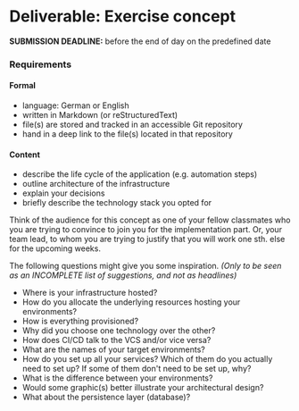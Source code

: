 Deliverable: Exercise concept
=============================


__SUBMISSION DEADLINE:__ before the end of day on the predefined date


### Requirements

#### Formal

* language: German or English
* written in Markdown (or reStructuredText)
* file(s) are stored and tracked in an accessible Git repository
* hand in a deep link to the file(s) located in that repository


#### Content

* describe the life cycle of the application (e.g. automation steps)
* outline architecture of the infrastructure
* explain your decisions
* briefly describe the technology stack you opted for

Think of the audience for this concept as one of your fellow classmates who you are trying to convince to join you for
the implementation part. Or, your team lead, to whom you are trying to justify that you will work one sth. else for the
upcoming weeks. 

The following questions might give you some inspiration. *(Only to be seen as an INCOMPLETE list of suggestions, and not
as headlines)*

* Where is your infrastructure hosted?
* How do you allocate the underlying resources hosting your environments?
* How is everything provisioned?
* Why did you choose one technology over the other?
* How does CI/CD talk to the VCS and/or vice versa?
* What are the names of your target environments?
* How do you set up all your services? Which of them do you actually need to set up?
  If some of them don't need to be set up, why?
* What is the difference between your environments?
* Would some graphic(s) better illustrate your architectural design?
* What about the persistence layer (database)?
